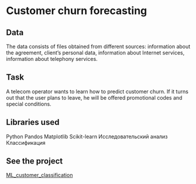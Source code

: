 # Customer сhurn forecasting
## Data
The data consists of files obtained from different sources: information about the agreement, client’s personal data, information about Internet services, information about telephony services.
## Task
A telecom operator wants to learn how to predict customer churn. If it turns out that the user plans to leave, he will be offered promotional codes and special conditions.
## Libraries used
Python Pandos Matplotlib Scikit-learn Исследовательский анализ Классификация
## See the project
[ML_customer_classification](https://github.com/MashaBoro/Yandex_practicum_project/blob/146761390329a0cc209c242863aa4968d22e664c/ML_customer_classification/ML_customer_classification.ipynb)
